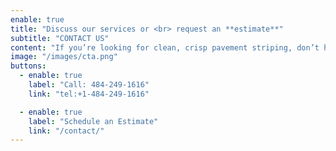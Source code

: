 ```yaml
---
enable: true
title: "Discuss our services or <br> request an **estimate**"
subtitle: "CONTACT US"
content: "If you’re looking for clean, crisp pavement striping, don’t hesitate. <br> We offer free estimates and have an established reputation for our top quality work."
image: "/images/cta.png"
buttons:
  - enable: true
    label: "Call: 484-249-1616"
    link: "tel:+1-484-249-1616"

  - enable: true
    label: "Schedule an Estimate"
    link: "/contact/"
---
```

